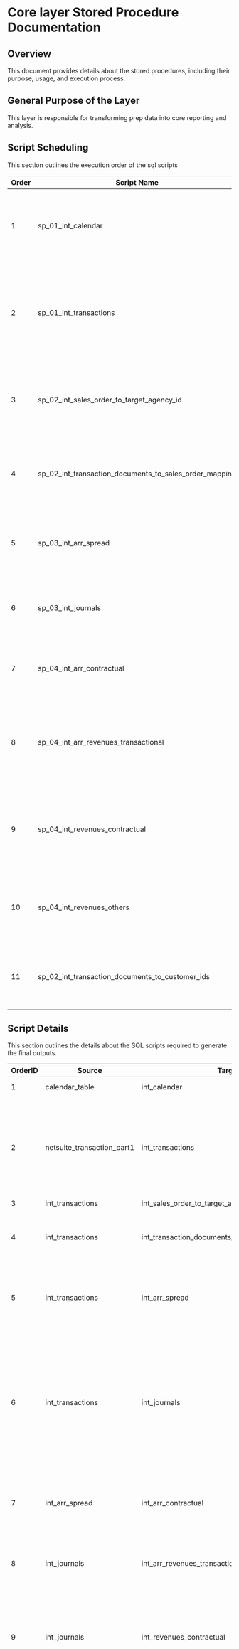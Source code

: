 # Core layer Stored Procedure Documentation

## Overview
This document provides details about the stored procedures, including their purpose, usage, and execution process.

## General Purpose of the Layer
This layer is responsible for transforming prep data into core reporting and analysis.

## Script Scheduling
This section outlines the execution order of the sql scripts

| Order| Script Name                                                | Purpose                                                                                         |
|-------|------------------------------------------------------------|-------------------------------------------------------------------------------------------------|
| 1     | sp_01_int_calendar                                         | This script creates a calendar table which has every month from 1950 to 2050                                                                                              |
| 2     | sp_01_int_transactions                                     | This script creates a SSOT for transaction data(Sales Order, Return Authorization and Credit Memos) from NS     |
| 3     | sp_02_int_sales_order_to_target_agency_id                  |  This script creates a table mapping sales order number to target agency id                                                                                             |
| 4     | sp_02_int_transaction_documents_to_sales_order_mapping     | This script creates the mapping between a transactio with a sales order where possible                                                                                              |
| 5     | sp_03_int_arr_spread                                       |This script creates the ARR spreading based on the logic used by CP internally                                           |
| 6     | sp_03_int_journals                                         | This script creates revenue recognized based on the journal entries                                                                                              |
| 7     | sp_04_int_arr_contractual                                  |  This script creates the contractual ARR based on the ARR spread                                                                                            |
| 8     | sp_04_int_arr_revenues_transactional                       | This script creates the transactional ARR and revenue for each customer at month level starting from Jan 2021                                                                                              |
| 9     | sp_04_int_revenues_contractual                             | This script creates the contractual revenue for each customer at month level starting from Jan 2021                                                                                              |
| 10    | sp_04_int_revenues_others                                  | This script creates the adjustment and other revenue at month level starting from Jan 2021                                                                                             |
| 11    | sp_02_int_transaction_documents_to_customer_ids                                  | This script creates a table mapping transactions to end user customer id                                                                                             |

## Script Details
This section outlines the details about the SQL scripts required to generate the final outputs.

| OrderID | Source                       | Target                                       | Summarisation Logic                                                                                                                                                                                                                      | Filters Applied                                                                                                                                                                                                                                                                                   |
|-------|------------------------------|----------------------------------------------|------------------------------------------------------------------------------------------------------------------------------------------------------------------------------------------------------------------------------------------|---------------------------------------------------------------------------------------------------------------------------------------------------------------------------------------------------------------------------------------------------------------------------------------------------|
| 1     | calendar_table               | int_calendar                                 | • Calculate the number of months between start_date and end_date                                                                                                                                                                         | -                                                                                                                                                                                                                                                                                                |
| 2     | netsuite_transaction_part1   | int_transactions                             | • Transaction Classification <br> • Join transactions with transaction line <br> • Data Cleaning & Preparation <br> • To Get details of: <br> - Revenue class <br> - Item <br> - Product suite <br> - Product subtype <br> - Entity <br> - Customer <br> • Transaction Type Normalization |• base_currency_id = 1                                                                                                                                                                                                                                                                    |
| 3     | int_transactions             | int_sales_order_to_target_agency_id          | •To fetch Distinct records                                                                                                                                                                                                               |• type = 'SalesOrd'                                                                                                                                                                                                                                                                         |
| 4     | int_transactions             | int_transaction_documents_to_sales_order_mapping | •Get all transactions <br> •Recursive Joins (5 levels deep) <br> •Get sales orders which were created from a SF contract ID <br> •Join with sales orders created from SF contract ID                                                            |  • type = 'SalesOrd'<br>•created_from_sf_contract_id IS NOT NULL AND type = 'SalesOrd'                                                                                                                                                                                             |
| 5     | int_transactions             | int_arr_spread                               | • Revenue Type Classification <br> • Sales Order Number Mapping <br> • Calculate ARR and MRR <br> • Find the spread dates, period, and amount                                                                                            | • type is 'SalesOrd' or 'RtnAuth', the contract end date is present, the record is not divested, the revenue class is not 'One-Time', and it's not a main line entry. <br> • type = 'SalesOrd'                                                   |
| 6     | int_transactions             | int_journals                                 | • Transaction Classification <br> • To fetch all journals details <br> • Data Cleaning & Preparation <br> • To Get details of: <br> - approval status <br> - revenue plan <br> - revenue elements <br> - item data <br> - account details <br> - revenue class <br> - product suite <br> - product subtype <br>• Joined sequentially with approval status, revenue plan, revenue element, items, revenue class, product suite, and product subtype |  • approval_status_id is null OR approval_status = 'APPROVED'                                                                                                                                                                                                 |
| 7     | int_arr_spread               | int_arr_contractual                          | • Data Cleaning & Preparation <br> • Used 'arr_contractual' as value_type <br> • Join with transaction_to_sales_order_mapping, sales_order_target_agency_mapping_data, transactions_to_target_agency_mapping_data                       | • month >='2021-01-01'                                                                                                                                                                                                                                                         |
| 8     | int_journals                 | int_arr_revenues_transactional              | • Calculates monthly transactional ARR and revenue per customer by extracting journal data <br> Joining to sales orders and target agencies <br> • Categorizing into usage and credit card revenue                                         | •tran_date ≥ '2021-01-01' <br> • revenue_type ≠ 'One-Time', product_suite ≠ 'General', posting = 'T', and both customer_id and item_id are not null <br> • month ≥ '2021-01-01'                                                                             |
| 9     | int_journals                 | int_revenues_contractual                    | •To Fetch Journal Data <br> •Calculating Contractual Revenue <br> • Added fields such as salesforce_target_agency_id, customer_id, and parent_customer_id <br>• Join with transaction_to_sales_order_mapping, sales_order_target_agency_data, transaction_target_agency_data |  • transaction date is on or after 2021-01-01, GL account is 137 (Fees), and both item and customer IDs are present                                                                                                                                           |
| 10    | int_journals                 | int_revenues_others                          |• Get adjustment revenue per month for all accounts <br>• Calculate month                                                                                                                             | •tran_date >= '2021-01-01' <br> • (netsuite_account_id IN (812, 650, 649) AND ((item_product_suite_name = 'General' OR (item_product_suite_name IS NULL AND (revenue_plan_revenue_class = 'One-Time' OR customer_id IS NULL OR item_id IS NULL))) OR revenue_plan_revenue_class = 'One-Time')) OR (netsuite_account_id = 137 AND (item_id IS NULL OR customer_id IS NULL)) OR (netsuite_account_id IN (679, 956, 717)) |
| 11    | int_transactions             | int_transaction_documents_to_customer_ids    |• To fetch Distinct records                                                                                                                                                                                                               | -                                                                                                                                                                                                                                                                                                |
## Core Layer Checklist

- Source name shouldn't be present in the table or column name
- Identify the PK Id for the table
- Validate the revenue numbers against the prep layer tables
- Core tables:
  - Verify the columns required for the reporting
  - Use join and bring the necessary columns and calculated columns
    - Check the count of rows before and after the join
  - If we are combining the tables, need to verify the count

